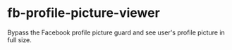 # fb-profile-picture-viewer
Bypass the Facebook profile picture guard and see user's profile picture in full size.

